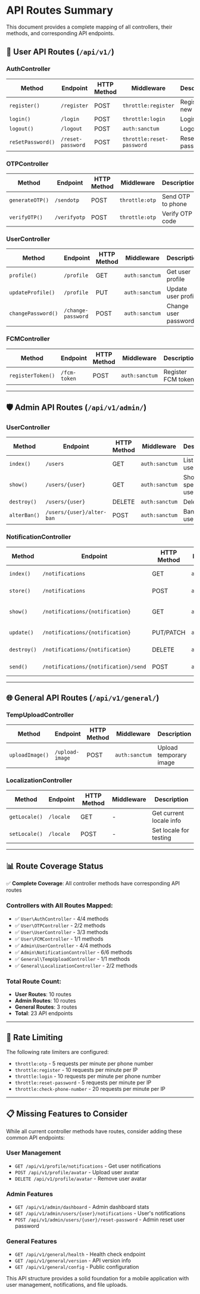 # API Routes Summary

This document provides a complete mapping of all controllers, their methods, and corresponding API endpoints.

## 🔐 User API Routes (`/api/v1/`)

### AuthController
| Method | Endpoint | HTTP Method | Middleware | Description |
|--------|----------|-------------|------------|-------------|
| `register()` | `/register` | POST | `throttle:register` | Register new user |
| `login()` | `/login` | POST | `throttle:login` | Login user |
| `logout()` | `/logout` | POST | `auth:sanctum` | Logout user |
| `reSetPassword()` | `/reset-password` | POST | `throttle:reset-password` | Reset user password |

### OTPController  
| Method | Endpoint | HTTP Method | Middleware | Description |
|--------|----------|-------------|------------|-------------|
| `generateOTP()` | `/sendotp` | POST | `throttle:otp` | Send OTP to phone |
| `verifyOTP()` | `/verifyotp` | POST | `throttle:otp` | Verify OTP code |

### UserController
| Method | Endpoint | HTTP Method | Middleware | Description |
|--------|----------|-------------|------------|-------------|
| `profile()` | `/profile` | GET | `auth:sanctum` | Get user profile |
| `updateProfile()` | `/profile` | PUT | `auth:sanctum` | Update user profile |
| `changePassword()` | `/change-password` | POST | `auth:sanctum` | Change user password |

### FCMController
| Method | Endpoint | HTTP Method | Middleware | Description |
|--------|----------|-------------|------------|-------------|
| `registerToken()` | `/fcm-token` | POST | `auth:sanctum` | Register FCM token |

---

## 🛡️ Admin API Routes (`/api/v1/admin/`)

### UserController
| Method | Endpoint | HTTP Method | Middleware | Description |
|--------|----------|-------------|------------|-------------|
| `index()` | `/users` | GET | `auth:sanctum` | List all users |
| `show()` | `/users/{user}` | GET | `auth:sanctum` | Show specific user |
| `destroy()` | `/users/{user}` | DELETE | `auth:sanctum` | Delete user |
| `alterBan()` | `/users/{user}/alter-ban` | POST | `auth:sanctum` | Ban/Unban user |

### NotificationController
| Method | Endpoint | HTTP Method | Middleware | Description |
|--------|----------|-------------|------------|-------------|
| `index()` | `/notifications` | GET | `auth:sanctum` | List all notifications |
| `store()` | `/notifications` | POST | `auth:sanctum` | Create new notification |
| `show()` | `/notifications/{notification}` | GET | `auth:sanctum` | Show specific notification |
| `update()` | `/notifications/{notification}` | PUT/PATCH | `auth:sanctum` | Update notification |
| `destroy()` | `/notifications/{notification}` | DELETE | `auth:sanctum` | Delete notification |
| `send()` | `/notifications/{notification}/send` | POST | `auth:sanctum` | Send notification |

---

## 🌐 General API Routes (`/api/v1/general/`)

### TempUploadController
| Method | Endpoint | HTTP Method | Middleware | Description |
|--------|----------|-------------|------------|-------------|
| `uploadImage()` | `/upload-image` | POST | `auth:sanctum` | Upload temporary image |

### LocalizationController
| Method | Endpoint | HTTP Method | Middleware | Description |
|--------|----------|-------------|------------|-------------|
| `getLocale()` | `/locale` | GET | - | Get current locale info |
| `setLocale()` | `/locale` | POST | - | Set locale for testing |

---

## 📊 Route Coverage Status

✅ **Complete Coverage**: All controller methods have corresponding API routes

### Controllers with All Routes Mapped:
- ✅ `User\AuthController` - 4/4 methods
- ✅ `User\OTPController` - 2/2 methods  
- ✅ `User\UserController` - 3/3 methods
- ✅ `User\FCMController` - 1/1 methods
- ✅ `Admin\UserController` - 4/4 methods
- ✅ `Admin\NotificationController` - 6/6 methods
- ✅ `General\TempUploadController` - 1/1 methods
- ✅ `General\LocalizationController` - 2/2 methods

### Total Route Count:
- **User Routes**: 10 routes
- **Admin Routes**: 10 routes  
- **General Routes**: 3 routes
- **Total**: 23 API endpoints

---

## 🔧 Rate Limiting

The following rate limiters are configured:
- `throttle:otp` - 5 requests per minute per phone number
- `throttle:register` - 10 requests per minute per IP
- `throttle:login` - 10 requests per minute per phone number
- `throttle:reset-password` - 5 requests per minute per IP
- `throttle:check-phone-number` - 20 requests per minute per IP

---

## 📋 Missing Features to Consider

While all current controller methods have routes, consider adding these common API endpoints:

### User Management
- `GET /api/v1/profile/notifications` - Get user notifications
- `POST /api/v1/profile/avatar` - Upload user avatar
- `DELETE /api/v1/profile/avatar` - Remove user avatar

### Admin Features
- `GET /api/v1/admin/dashboard` - Admin dashboard stats
- `GET /api/v1/admin/users/{user}/notifications` - User's notifications
- `POST /api/v1/admin/users/{user}/reset-password` - Admin reset user password

### General Features
- `GET /api/v1/general/health` - Health check endpoint
- `GET /api/v1/general/version` - API version info
- `GET /api/v1/general/config` - Public configuration

This API structure provides a solid foundation for a mobile application with user management, notifications, and file uploads.
